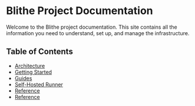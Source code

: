 # Blithe Project Documentation

Welcome to the Blithe project documentation. This site contains all the information you need to understand, set up, and manage the infrastructure.

## Table of Contents

*   [Architecture](./architecture.md)
*   [Getting Started](./getting-started.md)
*   [Guides](./guides/traefik-basic-auth.md)
*   [Self-Hosted Runner](./guides/self-hosted-runner.md)
*   [Reference](./reference/terraform.md)
*   [Reference](./reference/ansible.md)

<!-- Trigger deployment -->

